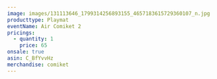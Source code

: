 ```yaml
---
image: images/131113646_1799314256893155_4657183615729360107_n.jpg
producttype: Playmat
eventName: Air Comiket 2
pricings:
  - quantity: 1
    price: 65
onsale: true
asin: C_BfYvvHz
merchandise: comiket
---
```

